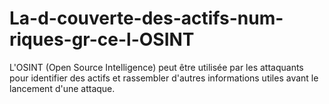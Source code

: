 # La-d-couverte-des-actifs-num-riques-gr-ce-l-OSINT
L'OSINT (Open Source Intelligence) peut être utilisée par les attaquants pour identifier des actifs et rassembler d'autres informations utiles avant le lancement d'une attaque. 

